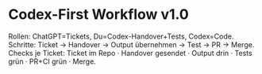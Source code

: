 ﻿# Codex-First Workflow v1.0
Rollen: ChatGPT=Tickets, Du=Codex-Handover+Tests, Codex=Code.
Schritte: Ticket → Handover → Output übernehmen → Test → PR → Merge.
Checks je Ticket: Ticket im Repo · Handover gesendet · Output drin · Tests grün · PR+CI grün · Merge.
